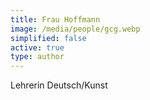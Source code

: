```yaml
---
title: Frau Hoffmann
image: /media/people/gcg.webp
simplified: false
active: true
type: author
---
```

Lehrerin Deutsch/Kunst
